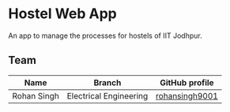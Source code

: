 # Hostel Web App

An app to manage the processes for hostels of IIT Jodhpur.

## Team

| Name        | Branch                 | GitHub profile                                      |
| ----------- | ---------------------- | --------------------------------------------------- |
| Rohan Singh | Electrical Engineering | [rohansingh9001](https://github.com/rohansingh9001) |
